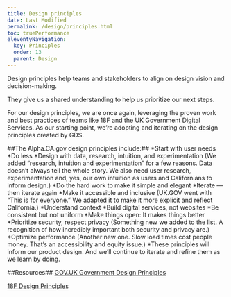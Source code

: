 ```yaml
---
title: Design principles
date: Last Modified
permalink: /design/principles.html
toc: truePerformance
eleventyNavigation:
  key: Principles
  order: 13
  parent: Design
---
```

Design principles help teams and stakeholders to align on design vision and decision-making.

They give us a shared understanding to help us prioritize our next steps.

For our design principles, we are once again, leveraging the proven work and best practices of teams like 18F and the UK Government Digital Services. As our starting point, we’re adopting and iterating on the design principles created by GDS.

##The Alpha.CA.gov design principles include:##
*Start with user needs
*Do less
*Design with data, research, intuition, and experimentation (We added “research, intuition and experimentation” for a few reasons. Data doesn’t always tell the whole story. We also need user research, experimentation and, yes, our own intuition as users and Californians to inform design.)
*Do the hard work to make it simple and elegant
*Iterate — then iterate again
*Make it accessible and inclusive (UK.GOV went with “This is for everyone.” We adapted it to make it more explicit and reflect California.)
*Understand context
*Build digital services, not websites
*Be consistent but not uniform
*Make things open: It makes things better
*Prioritize security, respect privacy (Something new we added to the list. A recognition of how incredibly important both security and privacy are.)
*Optimize performance (Another new one. Slow load times cost people money. That’s an accessibility and equity issue.)
*These principles will inform our product design. And we’ll continue to iterate and refine them as we learn by doing.

##Resources##
[GOV.UK Government Design Principles](https://www.gov.uk/guidance/government-design-principles)

[18F Design Principles](https://methods.18f.gov/decide/design-principles/)


